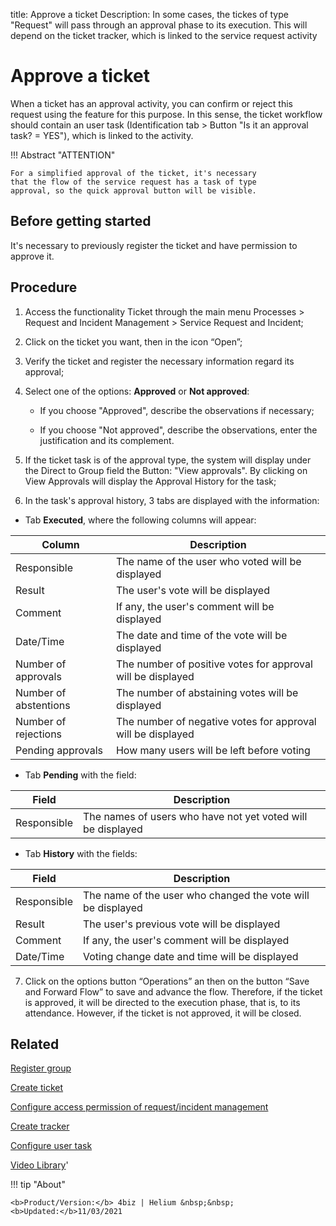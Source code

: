 title: Approve a ticket
Description: In some cases, the tickes of type "Request" will pass through an approval phase to its execution. This will depend on the ticket tracker, which is linked to the service request activity 
# Approve a ticket  

When a ticket has an approval activity, you can confirm or 
reject this request using the feature for this purpose. In this 
sense, the ticket workflow should contain an user task (Identification 
tab \> Button "Is it an approval task? = YES"), which is linked to the activity.  

!!! Abstract "ATTENTION"
    
    For a simplified approval of the ticket, it's necessary 
    that the flow of the service request has a task of type 
    approval, so the quick approval button will be visible.


Before getting started
--------------------------

It's necessary to previously register the ticket and have permission to approve
it.

Procedure
-------------

1.  Access the functionality Ticket through the main menu Processes \> Request
    and Incident Management \> Service Request and Incident;

2.  Click on the ticket you want, then in the icon “Open”;

3.  Verify the ticket and register the necessary information regard its
    approval;

4.  Select one of the options: **Approved** or **Not approved**:

    -   If you choose "Approved", describe the observations if necessary;

    -   If you choose "Not approved", describe the observations, enter the
        justification and its complement.

5.  If the ticket task is of the approval type, the system will display under the Direct to Group field the Button: "View approvals". By clicking on View Approvals will display the Approval History for the task;  

6.  In the task's approval history, 3 tabs are displayed with the information:

- Tab **Executed**, where the following columns will appear:

|Column|Description|
|------|---------|
|Responsible| The name of the user who voted will be displayed|
|Result| The user's vote will be displayed|
|Comment| If any, the user's comment will be displayed|
|Date/Time| The date and time of the vote will be displayed|
|Number of approvals| The number of positive votes for approval will be displayed|
|Number of abstentions| The number of abstaining votes will be displayed|
|Number of rejections| The number of negative votes for approval will be displayed|
|Pending approvals| How many users will be left before voting|

- Tab **Pending** with the field:

|Field|Description|
|------|---------|
|Responsible| The names of users who have not yet voted will be displayed|

- Tab **History** with the fields:

|Field|Description|
|-----|---------|
|Responsible| The name of the user who changed the vote will be displayed|
|Result| The user's previous vote will be displayed|
|Comment| If any, the user's comment will be displayed|
|Date/Time| Voting change date and time will be displayed|

7.  Click on the options button “Operations” an then on the button “Save and
    Forward Flow” to save and advance the flow. Therefore, if the ticket is
    approved, it will be directed to the execution phase, that is, to its
    attendance. However, if the ticket is not approved, it will be closed.  
    
Related
-------

[Register group](/en-us/4biz-helium/initial-settings/access-settings/user/register-groups.html)

[Create ticket](/en-us/4biz-helium/processes/tickets/use/create-ticket.html)

[Configure access permission of request/incident management](/en-us/4biz-helium/processes/tickets/configuration/access-ticket-management.html)

[Create tracker](/en-us/4biz-helium/tracker/use/create-flow.html)

[Configure user task](/en-us/citsmart-platform-9/workflow/use/user-task-configure.html)

    
   <i class='fa fa-youtube-play  fa-2x' style='color:#97ce17;vertical-align: middle;'> </i> [Video Library](https://www.youtube.com/playlist?list=PLB5qK2uzf2RNrJnhiXj3dbmgsm9-quhfz)'

!!! tip "About"

    <b>Product/Version:</b> 4biz | Helium &nbsp;&nbsp;
    <b>Updated:</b>11/03/2021

